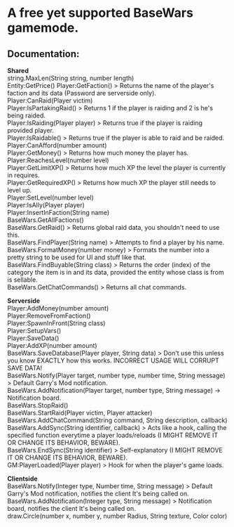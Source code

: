 # A free yet supported BaseWars gamemode.

## Documentation:

**Shared**\
string.MaxLen(String string, number length)\
Entity:GetPrice()
Player:GetFaction() > Returns the name of the player's faction and its data (Password are serverside only).\
Player:CanRaid(Player victim)\
Player:IsPartakingRaid() > Returns 1 if the player is raiding and 2 is he's being raided.\
Player:IsRaiding(Player player) > Returns true if the player is raiding provided player.\
Player:IsRaidable() > Returns true if the player is able to raid and be raided.\
Player:CanAfford(number amount)\
Player:GetMoney() > Returns how much money the player has.\
Player:ReachesLevel(number level)\
Player:GetLimitXP() > Returns how much XP the level the player is currently in requires.\
Player:GetRequiredXP() > Returns how much XP the player still needs to level up.\
Player:SetLevel(number level)\
Player:IsAlly(Player player)\
Player:InsertInFaction(String name)\
BaseWars.GetAllFactions()\
BaseWars.GetRaid() > Returns global raid data, you shouldn't need to use this.\
BaseWars.FindPlayer(String name) > Attempts to find a player by his name.\
BaseWars.FormatMoney(number money) > Formats the number into a pretty string to be used for UI and stuff like that.\
BaseWars.FindBuyable(String class) > Returns the order (index) of the category the item is in and its data, provided the entity whose class is from is sellable.\
BaseWars.GetChatCommands() > Returns all chat commands.

**Serverside**\
Player:AddMoney(number amount)\
Player:RemoveFromFaction()\
Player:SpawnInFront(String class)\
Player:SetupVars()\
Player:SaveData()\
Player:AddXP(number amount)\
BaseWars.SaveDatabase(Player player, String data) > Don't use this unless you know EXACTLY how this works. INCORRECT USAGE WILL CORRUPT SAVE DATA!\
BaseWars.Notify(Player target, number type, number time, String message) > Default Garry's Mod notification.\
BaseWars.AddNotification(Player target, number type, String message) -> Notification board.\
BaseWars.StopRaid()\
BaseWars.StartRaid(Player victim, Player attacker)\
BaseWars.AddChatCommand(String command, String description, callback)\
BaseWars.AddSync(String identifier, callback) > Acts like a hook, calling the specified function everytime a player loads/reloads (I MIGHT REMOVE IT OR CHANGE ITS BEHAVIOR, BEWARE).\
BaseWars.EndSync(String identifier) > Self-explanatory (I MIGHT REMOVE IT OR CHANGE ITS BEHAVIOR, BEWARE).\
GM:PlayerLoaded(Player player) > Hook for when the player's game loads.

**Clientside**\
BaseWars.Notify(Integer type, Number time, String message) > Default Garry's Mod notification, notifies the client It's being called on.\
BaseWars.AddNotification(Integer type, String message) > Notification board, notifies the client It's being called on.\
draw.Circle(number x, number y, number Radius, String texture, Color color)